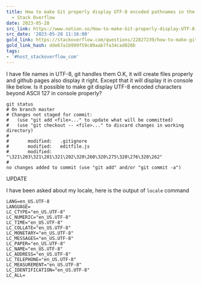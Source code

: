 ```yaml
---
title: How to make Git properly display UTF-8 encoded pathnames in the console window?
  - Stack Overflow
date: 2023-05-28
src_link: https://www.notion.so/How-to-make-Git-properly-display-UTF-8-encoded-pathnames-in-the-console-window-Stack-Overflow-2d1fddc6e34541638ead111cfbef9d58
src_date: '2023-05-28 11:16:00'
gold_link: https://stackoverflow.com/questions/22827239/how-to-make-git-properly-display-utf-8-encoded-pathnames-in-the-console-window
gold_link_hash: dde67a1b999f59c89aab7fa34cad020b
tags:
- '#host_stackoverflow_com'
---
```



I have file names in UTF-8, git handles them O.K, it will create files properly and github pages also display it right. Except that it will display it in console like below. Is it possible to make git display UTF-8 encoded characters beyond ASCII 127 in console properly?



```
git status
# On branch master
# Changes not staged for commit:
#   (use "git add <file>..." to update what will be committed)
#   (use "git checkout -- <file>..." to discard changes in working directory)
#
#       modified:   .gitignore
#       modified:   editfile.js
#       modified:   "\321\203\321\201\321\202\320\260\320\275\320\276\320\262"
#
no changes added to commit (use "git add" and/or "git commit -a")

```

UPDATE


I have been asked about my locale, here is the output of `locale` command



```
LANG=en_US.UTF-8
LANGUAGE=
LC_CTYPE="en_US.UTF-8"
LC_NUMERIC="en_US.UTF-8"
LC_TIME="en_US.UTF-8"
LC_COLLATE="en_US.UTF-8"
LC_MONETARY="en_US.UTF-8"
LC_MESSAGES="en_US.UTF-8"
LC_PAPER="en_US.UTF-8"
LC_NAME="en_US.UTF-8"
LC_ADDRESS="en_US.UTF-8"
LC_TELEPHONE="en_US.UTF-8"
LC_MEASUREMENT="en_US.UTF-8"
LC_IDENTIFICATION="en_US.UTF-8"
LC_ALL=

```